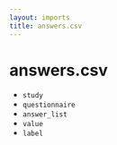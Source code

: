 ```yaml
---
layout: imports
title: answers.csv
---
```


answers.csv
===========

* `study`
* `questionnaire`
* `answer_list`
* `value`
* `label`

